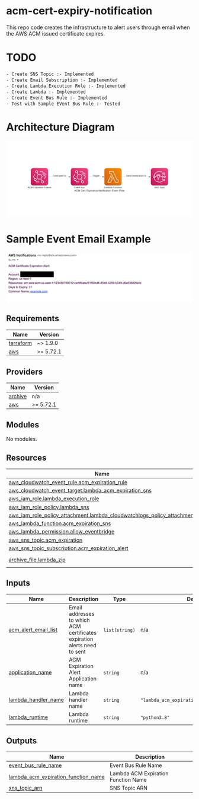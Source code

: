 # acm-cert-expiry-notification
This repo code creates the infrastructure to alert users through email when the AWS ACM issued certificate expires.

# TODO
    - Create SNS Topic :- Implemented
    - Create Email Subscription :- Implemented
    - Create Lambda Execution Role :- Implemented
    - Create Lambda :- Implemented
    - Create Event Bus Rule :- Implemented
    - Test with Sample EVent Bus Rule :- Tested

# Architecture Diagram
![ACM Cert Expiration Event Flow](./images/acm_cert_expiration_notification_event_flow.png)

# Sample Event Email Example
![ACM Cert Expiration Email Example](./images/sample_sns_ACM_cert_expiration.png)


<!-- BEGIN_TF_DOCS -->
## Requirements

| Name | Version |
|------|---------|
| <a name="requirement_terraform"></a> [terraform](#requirement\_terraform) | ~> 1.9.0 |
| <a name="requirement_aws"></a> [aws](#requirement\_aws) | >= 5.72.1 |

## Providers

| Name | Version |
|------|---------|
| <a name="provider_archive"></a> [archive](#provider\_archive) | n/a |
| <a name="provider_aws"></a> [aws](#provider\_aws) | >= 5.72.1 |

## Modules

No modules.

## Resources

| Name | Type |
|------|------|
| [aws_cloudwatch_event_rule.acm_expiration_rule](https://registry.terraform.io/providers/hashicorp/aws/latest/docs/resources/cloudwatch_event_rule) | resource |
| [aws_cloudwatch_event_target.lambda_acm_expiration_sns](https://registry.terraform.io/providers/hashicorp/aws/latest/docs/resources/cloudwatch_event_target) | resource |
| [aws_iam_role.lambda_execution_role](https://registry.terraform.io/providers/hashicorp/aws/latest/docs/resources/iam_role) | resource |
| [aws_iam_role_policy.lambda_sns](https://registry.terraform.io/providers/hashicorp/aws/latest/docs/resources/iam_role_policy) | resource |
| [aws_iam_role_policy_attachment.lambda_cloudwatchlogs_policy_attachment](https://registry.terraform.io/providers/hashicorp/aws/latest/docs/resources/iam_role_policy_attachment) | resource |
| [aws_lambda_function.acm_expiration_sns](https://registry.terraform.io/providers/hashicorp/aws/latest/docs/resources/lambda_function) | resource |
| [aws_lambda_permission.allow_eventbridge](https://registry.terraform.io/providers/hashicorp/aws/latest/docs/resources/lambda_permission) | resource |
| [aws_sns_topic.acm_expiration](https://registry.terraform.io/providers/hashicorp/aws/latest/docs/resources/sns_topic) | resource |
| [aws_sns_topic_subscription.acm_expiration_alert](https://registry.terraform.io/providers/hashicorp/aws/latest/docs/resources/sns_topic_subscription) | resource |
| [archive_file.lambda_zip](https://registry.terraform.io/providers/hashicorp/archive/latest/docs/data-sources/file) | data source |

## Inputs

| Name | Description | Type | Default | Required |
|------|-------------|------|---------|:--------:|
| <a name="input_acm_alert_email_list"></a> [acm\_alert\_email\_list](#input\_acm\_alert\_email\_list) | Email addresses to which ACM certificates expiration alerts need to sent | `list(string)` | n/a | yes |
| <a name="input_application_name"></a> [application\_name](#input\_application\_name) | ACM Expiration Alert Application name | `string` | n/a | yes |
| <a name="input_lambda_handler_name"></a> [lambda\_handler\_name](#input\_lambda\_handler\_name) | Lambda handler name | `string` | `"lambda_acm_expiration_sns.lambda_handler"` | no |
| <a name="input_lambda_runtime"></a> [lambda\_runtime](#input\_lambda\_runtime) | Lambda runtime | `string` | `"python3.8"` | no |

## Outputs

| Name | Description |
|------|-------------|
| <a name="output_event_bus_rule_name"></a> [event\_bus\_rule\_name](#output\_event\_bus\_rule\_name) | Event Bus Rule Name |
| <a name="output_lambda_acm_expiration_function_name"></a> [lambda\_acm\_expiration\_function\_name](#output\_lambda\_acm\_expiration\_function\_name) | Lambda ACM Expiration Function Name |
| <a name="output_sns_topic_arn"></a> [sns\_topic\_arn](#output\_sns\_topic\_arn) | SNS Topic ARN |
<!-- END_TF_DOCS -->


